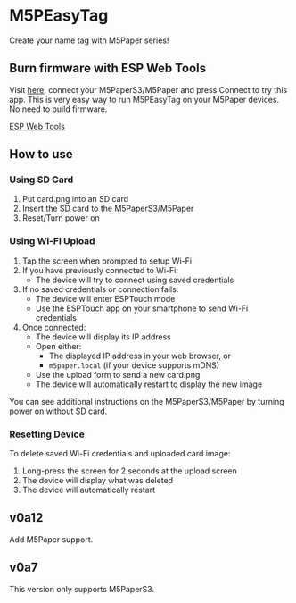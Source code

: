 # M5PEasyTag
Create your name tag with M5Paper series!

## Burn firmware with ESP Web Tools
Visit [here](https://app.nanana.uno/), connect your M5PaperS3/M5Paper and press Connect to try this app. This is very easy way to run M5PEasyTag on your M5Paper devices. No need to build firmware.

[ESP Web Tools](https://esphome.github.io/esp-web-tools/)

## How to use

### Using SD Card
1. Put card.png into an SD card
2. Insert the SD card to the M5PaperS3/M5Paper
3. Reset/Turn power on

### Using Wi-Fi Upload
1. Tap the screen when prompted to setup Wi-Fi
2. If you have previously connected to Wi-Fi:
   - The device will try to connect using saved credentials
3. If no saved credentials or connection fails:
   - The device will enter ESPTouch mode
   - Use the ESPTouch app on your smartphone to send Wi-Fi credentials
4. Once connected:
   - The device will display its IP address
   - Open either:
     - The displayed IP address in your web browser, or
     - `m5paper.local` (if your device supports mDNS)
   - Use the upload form to send a new card.png
   - The device will automatically restart to display the new image

You can see additional instructions on the M5PaperS3/M5Paper by turning power on without SD card.

### Resetting Device
To delete saved Wi-Fi credentials and uploaded card image:
1. Long-press the screen for 2 seconds at the upload screen
2. The device will display what was deleted
3. The device will automatically restart

## v0a12
Add M5Paper support.
## v0a7
This version only supports M5PaperS3.
